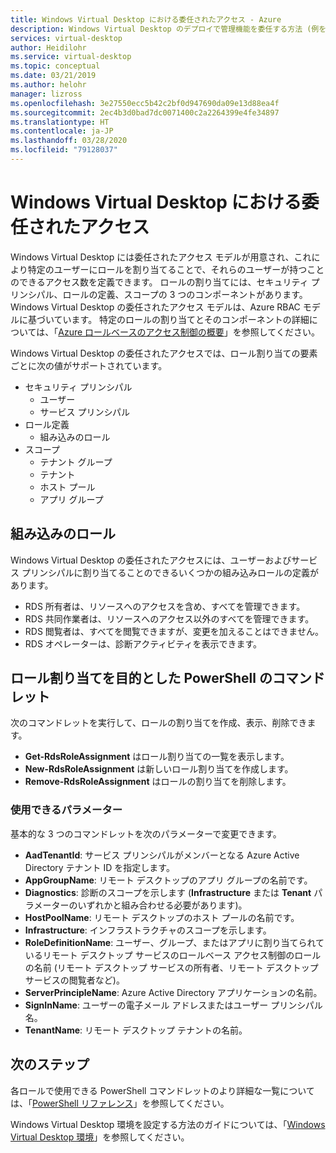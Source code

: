 ```yaml
---
title: Windows Virtual Desktop における委任されたアクセス - Azure
description: Windows Virtual Desktop のデプロイで管理機能を委任する方法 (例を含む)。
services: virtual-desktop
author: Heidilohr
ms.service: virtual-desktop
ms.topic: conceptual
ms.date: 03/21/2019
ms.author: helohr
manager: lizross
ms.openlocfilehash: 3e27550ecc5b42c2bf0d947690da09e13d88ea4f
ms.sourcegitcommit: 2ec4b3d0bad7dc0071400c2a2264399e4fe34897
ms.translationtype: HT
ms.contentlocale: ja-JP
ms.lasthandoff: 03/28/2020
ms.locfileid: "79128037"
---
```

# <a name="delegated-access-in-windows-virtual-desktop"></a>Windows Virtual Desktop における委任されたアクセス

Windows Virtual Desktop には委任されたアクセス モデルが用意され、これにより特定のユーザーにロールを割り当てることで、それらのユーザーが持つことのできるアクセス数を定義できます。 ロールの割り当てには、セキュリティ プリンシパル、ロールの定義、スコープの 3 つのコンポーネントがあります。 Windows Virtual Desktop の委任されたアクセス モデルは、Azure RBAC モデルに基づいています。 特定のロールの割り当てとそのコンポーネントの詳細については、「[Azure ロールベースのアクセス制御の概要](../role-based-access-control/built-in-roles.md)」を参照してください。

Windows Virtual Desktop の委任されたアクセスでは、ロール割り当ての要素ごとに次の値がサポートされています。

* セキュリティ プリンシパル
    * ユーザー
    * サービス プリンシパル
* ロール定義
    * 組み込みのロール
* スコープ
    * テナント グループ
    * テナント
    * ホスト プール
    * アプリ グループ

## <a name="built-in-roles"></a>組み込みのロール

Windows Virtual Desktop の委任されたアクセスには、ユーザーおよびサービス プリンシパルに割り当てることのできるいくつかの組み込みロールの定義があります。

* RDS 所有者は、リソースへのアクセスを含め、すべてを管理できます。
* RDS 共同作業者は、リソースへのアクセス以外のすべてを管理できます。
* RDS 閲覧者は、すべてを閲覧できますが、変更を加えることはできません。
* RDS オペレーターは、診断アクティビティを表示できます。

## <a name="powershell-cmdlets-for-role-assignments"></a>ロール割り当てを目的とした PowerShell のコマンドレット

次のコマンドレットを実行して、ロールの割り当てを作成、表示、削除できます。

* **Get-RdsRoleAssignment** はロール割り当ての一覧を表示します。
* **New-RdsRoleAssignment** は新しいロール割り当てを作成します。
* **Remove-RdsRoleAssignment** はロールの割り当てを削除します。

### <a name="accepted-parameters"></a>使用できるパラメーター

基本的な 3 つのコマンドレットを次のパラメーターで変更できます。

* **AadTenantId**: サービス プリンシパルがメンバーとなる Azure Active Directory テナント ID を指定します。
* **AppGroupName**: リモート デスクトップのアプリ グループの名前です。
* **Diagnostics**: 診断のスコープを示します (**Infrastructure** または **Tenant** パラメーターのいずれかと組み合わせる必要があります)。
* **HostPoolName**: リモート デスクトップのホスト プールの名前です。
* **Infrastructure**: インフラストラクチャのスコープを示します。
* **RoleDefinitionName**: ユーザー、グループ、またはアプリに割り当てられているリモート デスクトップ サービスのロールベース アクセス制御のロールの名前 (リモート デスクトップ サービスの所有者、リモート デスクトップ サービスの閲覧者など)。
* **ServerPrincipleName**: Azure Active Directory アプリケーションの名前。
* **SignInName**: ユーザーの電子メール アドレスまたはユーザー プリンシパル名。
* **TenantName**: リモート デスクトップ テナントの名前。

## <a name="next-steps"></a>次のステップ

各ロールで使用できる PowerShell コマンドレットのより詳細な一覧については、「[PowerShell リファレンス](/powershell/windows-virtual-desktop/overview)」を参照してください。

Windows Virtual Desktop 環境を設定する方法のガイドについては、「[Windows Virtual Desktop 環境](environment-setup.md)」を参照してください。
